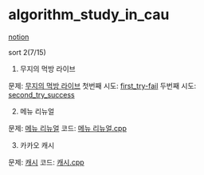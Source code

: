 # algorithm_study_in_cau

[notion](https://www.notion.so/Clug-51a058b7933540b197e13ff5c2e6315d)

sort 2(7/15)
1. 무지의 먹방 라이브

문제: [무지의 먹방 라이브](https://school.programmers.co.kr/learn/courses/30/lessons/42891)
첫번째 시도: [first_try-fail](https://github.com/youngduck98/algorithm_study_in_cau/blob/6fc6286b1bce9468d22922a63cb15f2c067de170/%EB%AC%B4%EC%A7%80%EC%9D%98%20%EB%A8%B9%EB%B0%A9%20%EB%9D%BC%EC%9D%B4%EB%B8%8C1.cpp)
두번째 시도: [second_try_success](https://github.com/youngduck98/algorithm_study_in_cau/blob/6fc6286b1bce9468d22922a63cb15f2c067de170/%EB%AC%B4%EC%A7%80%EC%9D%98%20%EB%A8%B9%EB%B0%A9%20%EB%9D%BC%EC%9D%B4%EB%B8%8C2.cpp)

2. 메뉴 리뉴얼

문제: [메뉴 리뉴얼](https://school.programmers.co.kr/learn/courses/30/lessons/72411)
코드: [메뉴 리뉴얼.cpp](https://github.com/youngduck98/algorithm_study_in_cau/blob/6fc6286b1bce9468d22922a63cb15f2c067de170/%EC%B9%B4%EC%B9%B4%EC%98%A4%20%EB%A9%94%EB%89%B4%20%EB%A6%AC%EB%89%B4%EC%96%BC.cpp)

3. 카카오 캐시

문제: [캐시](https://school.programmers.co.kr/learn/courses/30/lessons/17680)
코드: [캐시.cpp](https://github.com/youngduck98/algorithm_study_in_cau/blob/6fc6286b1bce9468d22922a63cb15f2c067de170/%EC%B9%B4%EC%B9%B4%EC%98%A4%20%EC%BA%90%EC%8B%9C(%EA%B5%AC%ED%98%84).cpp)
